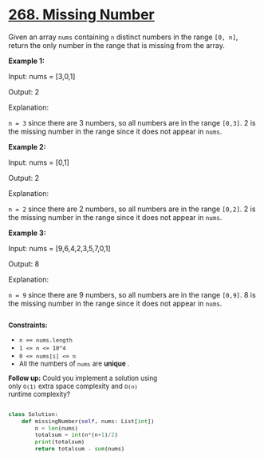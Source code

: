 # [268. Missing Number](https://leetcode.com/problems/missing-number/description/)

Given an array `nums` containing `n` distinct numbers in the range `[0, n]`, return the only number in the range that is missing from the array.

**Example 1:**

<div class="example-block">
Input: nums = [3,0,1]

Output: 2

Explanation:

`n = 3` since there are 3 numbers, so all numbers are in the range `[0,3]`. 2 is the missing number in the range since it does not appear in `nums`.

**Example 2:**

<div class="example-block">
Input: nums = [0,1]

Output: 2

Explanation:

`n = 2` since there are 2 numbers, so all numbers are in the range `[0,2]`. 2 is the missing number in the range since it does not appear in `nums`.

**Example 3:**

<div class="example-block">
Input: nums = [9,6,4,2,3,5,7,0,1]

Output: 8

Explanation:

`n = 9` since there are 9 numbers, so all numbers are in the range `[0,9]`. 8 is the missing number in the range since it does not appear in `nums`.

<div class="simple-translate-system-theme" id="simple-translate">

<div class="simple-translate-button isShow" style="background-image: url(&quot;moz-extension://8a9ffb6b-7e69-4e93-aae1-436a1448eff6/icons/512.png&quot;); height: 22px; width: 22px; top: 318px; left: 36px;">

<div class="simple-translate-panel" style="width: 300px; height: 200px; top: 0px; left: 0px; font-size: 13px;">
<div class="simple-translate-result-wrapper" style="overflow: hidden;">
<div class="simple-translate-move" draggable="true">

<div class="simple-translate-result-contents">
<p class="simple-translate-result" dir="auto">

<p class="simple-translate-candidate" dir="auto">

**Constraints:**

- `n == nums.length`
- `1 <= n <= 10^4`
- `0 <= nums[i] <= n`
- All the numbers of `nums` are **unique** .

**Follow up:** Could you implement a solution using only `O(1)` extra space complexity and `O(n)` runtime complexity?

```python

class Solution:
    def missingNumber(self, nums: List[int]) -> int:
        n = len(nums)
        totalsum = int(n*(n+1)/2)
        print(totalsum)
        return totalsum - sum(nums)



```
